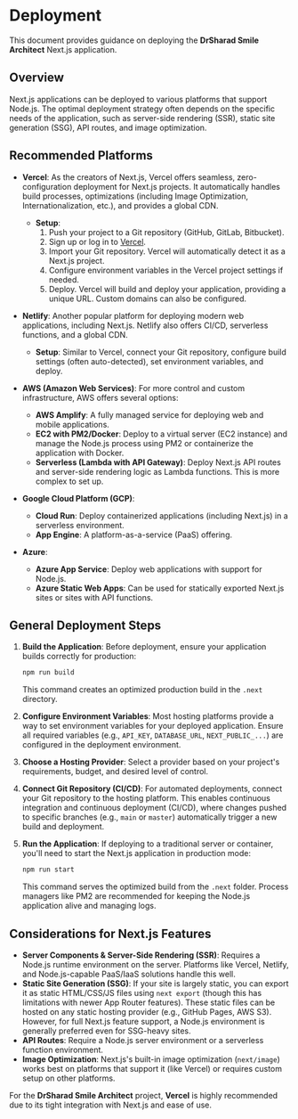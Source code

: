 # Deployment

This document provides guidance on deploying the **DrSharad Smile Architect** Next.js application.

## Overview

Next.js applications can be deployed to various platforms that support Node.js. The optimal deployment strategy often depends on the specific needs of the application, such as server-side rendering (SSR), static site generation (SSG), API routes, and image optimization.

## Recommended Platforms

*   **Vercel**: As the creators of Next.js, Vercel offers seamless, zero-configuration deployment for Next.js projects. It automatically handles build processes, optimizations (including Image Optimization, Internationalization, etc.), and provides a global CDN.
    *   **Setup**:
        1.  Push your project to a Git repository (GitHub, GitLab, Bitbucket).
        2.  Sign up or log in to [Vercel](https://vercel.com).
        3.  Import your Git repository. Vercel will automatically detect it as a Next.js project.
        4.  Configure environment variables in the Vercel project settings if needed.
        5.  Deploy. Vercel will build and deploy your application, providing a unique URL. Custom domains can also be configured.

*   **Netlify**: Another popular platform for deploying modern web applications, including Next.js. Netlify also offers CI/CD, serverless functions, and a global CDN.
    *   **Setup**: Similar to Vercel, connect your Git repository, configure build settings (often auto-detected), set environment variables, and deploy.

*   **AWS (Amazon Web Services)**: For more control and custom infrastructure, AWS offers several options:
    *   **AWS Amplify**: A fully managed service for deploying web and mobile applications.
    *   **EC2 with PM2/Docker**: Deploy to a virtual server (EC2 instance) and manage the Node.js process using PM2 or containerize the application with Docker.
    *   **Serverless (Lambda with API Gateway)**: Deploy Next.js API routes and server-side rendering logic as Lambda functions. This is more complex to set up.

*   **Google Cloud Platform (GCP)**:
    *   **Cloud Run**: Deploy containerized applications (including Next.js) in a serverless environment.
    *   **App Engine**: A platform-as-a-service (PaaS) offering.

*   **Azure**:
    *   **Azure App Service**: Deploy web applications with support for Node.js.
    *   **Azure Static Web Apps**: Can be used for statically exported Next.js sites or sites with API functions.

## General Deployment Steps

1.  **Build the Application**:
    Before deployment, ensure your application builds correctly for production:
    ```bash
    npm run build
    ```
    This command creates an optimized production build in the `.next` directory.

2.  **Configure Environment Variables**:
    Most hosting platforms provide a way to set environment variables for your deployed application. Ensure all required variables (e.g., `API_KEY`, `DATABASE_URL`, `NEXT_PUBLIC_...`) are configured in the deployment environment.

3.  **Choose a Hosting Provider**: Select a provider based on your project's requirements, budget, and desired level of control.

4.  **Connect Git Repository (CI/CD)**:
    For automated deployments, connect your Git repository to the hosting platform. This enables continuous integration and continuous deployment (CI/CD), where changes pushed to specific branches (e.g., `main` or `master`) automatically trigger a new build and deployment.

5.  **Run the Application**:
    If deploying to a traditional server or container, you'll need to start the Next.js application in production mode:
    ```bash
    npm run start
    ```
    This command serves the optimized build from the `.next` folder. Process managers like PM2 are recommended for keeping the Node.js application alive and managing logs.

## Considerations for Next.js Features

*   **Server Components & Server-Side Rendering (SSR)**: Requires a Node.js runtime environment on the server. Platforms like Vercel, Netlify, and Node.js-capable PaaS/IaaS solutions handle this well.
*   **Static Site Generation (SSG)**: If your site is largely static, you can export it as static HTML/CSS/JS files using `next export` (though this has limitations with newer App Router features). These static files can be hosted on any static hosting provider (e.g., GitHub Pages, AWS S3). However, for full Next.js feature support, a Node.js environment is generally preferred even for SSG-heavy sites.
*   **API Routes**: Require a Node.js server environment or a serverless function environment.
*   **Image Optimization**: Next.js's built-in image optimization (`next/image`) works best on platforms that support it (like Vercel) or requires custom setup on other platforms.

For the **DrSharad Smile Architect** project, **Vercel** is highly recommended due to its tight integration with Next.js and ease of use.
